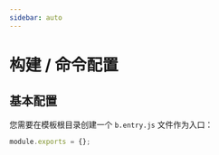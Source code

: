 ```yaml
---
sidebar: auto
---
```


# 构建 / 命令配置

## 基本配置

您需要在模板根目录创建一个 `b.entry.js` 文件作为入口：
```javascript
module.exports = {};
```
